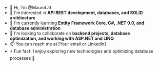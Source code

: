 - 👋 Hi, I'm @MauroLaf  
- 👀 I'm interested in **API REST development, databases, and SOLID architecture**  
- 🌱 I'm currently learning **Entity Framework Core, C#, .NET 9.0, and database administration**  
- 💞️ I'm looking to collaborate on **backend projects, database optimization, and working with ASP.NET and LINQ**  
- 📫 You can reach me at [Your email or LinkedIn]  
- ⚡ Fun fact: I enjoy exploring new technologies and optimizing database processes 🚀  
